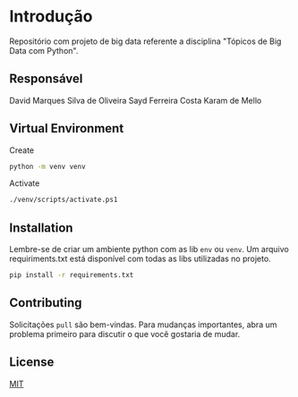 # Introdução

Repositório com projeto de big data referente a disciplina "Tópicos de Big Data com Python".

## Responsável

David Marques Silva de Oliveira
Sayd Ferreira Costa Karam de Mello

## Virtual Environment

Create
```bash
python -m venv venv
```

Activate
```bash
./venv/scripts/activate.ps1
```

## Installation

Lembre-se de criar um ambiente python com as lib `env` ou `venv`. Um arquivo requiriments.txt está disponível com todas as libs utilizadas no projeto.

```bash
pip install -r requirements.txt
```

## Contributing

Solicitações `pull` são bem-vindas. Para mudanças importantes, abra um problema primeiro
para discutir o que você gostaria de mudar.

## License

[MIT](https://choosealicense.com/licenses/mit/)